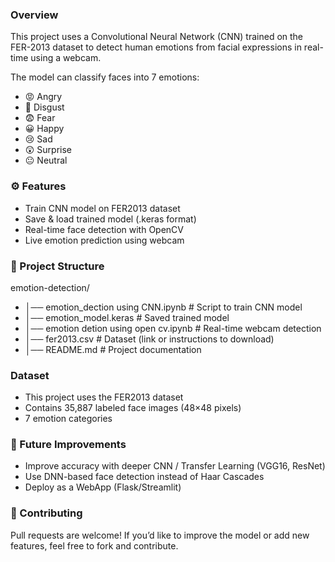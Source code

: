 ### Overview

This project uses a Convolutional Neural Network (CNN) trained on the FER-2013 dataset to detect human emotions from facial expressions in real-time using a webcam.

The model can classify faces into 7 emotions:

- 😡 Angry
- 🤢 Disgust
- 😨 Fear
- 😀 Happy
- 😢 Sad
- 😲 Surprise
- 😐 Neutral

### ⚙️ Features

- Train CNN model on FER2013 dataset
- Save & load trained model (.keras format)
- Real-time face detection with OpenCV
- Live emotion prediction using webcam

### 📂 Project Structure

emotion-detection/
- │── emotion_dection using CNN.ipynb       # Script to train CNN model
- │── emotion_model.keras    # Saved trained model
- │── emotion detion using open cv.ipynb    # Real-time webcam detection
- │── fer2013.csv            # Dataset (link or instructions to download)
- │── README.md              # Project documentation

### Dataset

- This project uses the FER2013 dataset
- Contains 35,887 labeled face images (48×48 pixels)
- 7 emotion categories

### 🙌 Future Improvements

- Improve accuracy with deeper CNN / Transfer Learning (VGG16, ResNet)
- Use DNN-based face detection instead of Haar Cascades
- Deploy as a WebApp (Flask/Streamlit)

### 🤝 Contributing

Pull requests are welcome! If you’d like to improve the model or add new features, feel free to fork and contribute.
